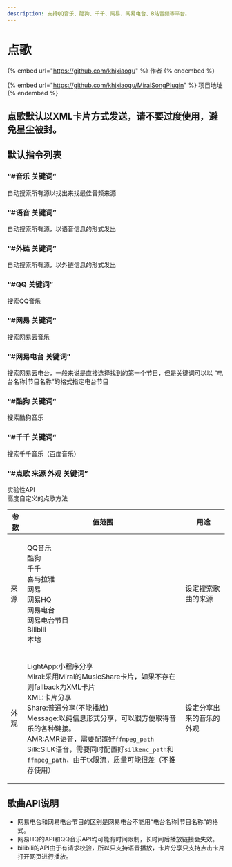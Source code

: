 ```yaml
---
description: 支持QQ音乐、酷狗、千千、网易、网易电台、B站音频等平台。
---
```


# 点歌

{% embed url="https://github.com/khjxiaogu" %}
作者
{% endembed %}

{% embed url="https://github.com/khjxiaogu/MiraiSongPlugin" %}
项目地址
{% endembed %}

## 点歌默认以XML卡片方式发送，请不要过度使用，避免星尘被封。

## 默认指令列表

### “#音乐 关键词”

自动搜索所有源以找出来找最佳音频来源

### “#语音 关键词”

自动搜索所有源，以语音信息的形式发出

### “#外链 关键词”

自动搜索所有源，以外链信息的形式发出

### “#QQ 关键词”

搜索QQ音乐

### “#网易 关键词”

搜索网易云音乐

### “#网易电台 关键词”

搜索网易云电台，一般来说是直接选择找到的第一个节目，但是关键词可以以 “电台名称|节目名称”的格式指定电台节目

### “#酷狗 关键词”

搜索酷狗音乐

### “#千千 关键词”

搜索千千音乐（百度音乐）

### “#点歌 来源 外观 关键词”

实验性API\
高度自定义的点歌方法

| 参数 | 值范围                                                                                                                                                                                                                                                                                   | 用途           |
| -- | ------------------------------------------------------------------------------------------------------------------------------------------------------------------------------------------------------------------------------------------------------------------------------------- | ------------ |
| 来源 | <p>QQ音乐<br>酷狗<br>千千<br>喜马拉雅<br>网易<br>网易HQ<br>网易电台<br>网易电台节目<br>Bilibili<br>本地</p>                                                                                                                                                                                                     | 设定搜索歌曲的来源    |
| 外观 | <p>LightApp:小程序分享<br>Mirai:采用Mirai的MusicShare卡片，如果不存在则fallback为XML卡片<br>XML:卡片分享<br>Share:普通分享(不能播放)<br>Message:以纯信息形式分享，可以很方便取得音乐的各种链接。<br>AMR:AMR语音，需要配置好<code>ffmpeg_path</code><br>Silk:SILK语音，需要同时配置好<code>silkenc_path</code>和<code>ffmpeg_path</code>，由于tx限流，质量可能很差（不推荐使用）</p> | 设定分享出来的音乐的外观 |

## 歌曲API说明

* 网易电台和网易电台节目的区别是网易电台不能用“电台名称|节目名称”的格式。
* 网易HQ的API和QQ音乐API均可能有时间限制，长时间后播放链接会失效。
* bilibili的API由于有请求校验，所以只支持语音播放，卡片分享只支持点击卡片打开网页进行播放。
